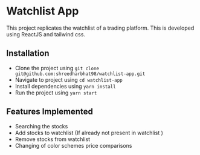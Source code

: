 # Watchlist App
  This project replicates the watchlist of a trading platform. This is developed using ReactJS and tailwind css.
## Installation 

- Clone the project using `git clone git@github.com:shreedharbhat98/watchlist-app.git`
- Navigate to project using `cd watchlist-app`
- Install dependencies using `yarn install`
- Run the project using `yarn start` 

## Features Implemented
- Searching the stocks
- Add stocks to watchlist (If already not present in watchlist )
- Remove stocks from watchlist
- Changing of color schemes price comparisons  
